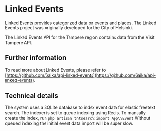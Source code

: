 # Linked Events

Linked Events provides categorized data on events and places. The Linked Events project was originally developed for the City of Helsinki.

The Linked Events API for the Tampere region contains data from the Visit Tampere API.

## Further information

To read more about Linked Events, please refer to [https://github.com/6aika/api-linked-events](https://github.com/6aika/api-linked-events).

## Technical details
The system uses a SQLite database to index event data for elastic freetext search. The indexer is set to queue indexing using Redis. To manually create the index, run `php artisan tntsearch:import App\\Event`
Without queued indexing the initial event data import will be super slow. 